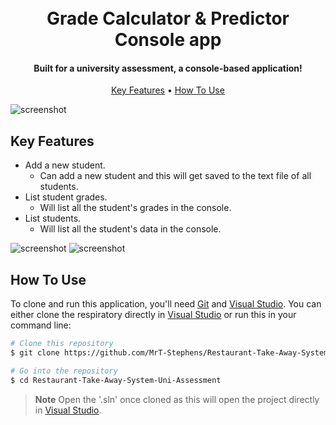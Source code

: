 
<h1 align="center">
  <br>
  Grade Calculator & Predictor Console app
  <br>
</h1>

<h4 align="center">Built for a university assessment, a console-based application!</h4>

<p align="center">
  <a href="#key-features">Key Features</a> •
  <a href="#how-to-use">How To Use</a>
</p>

![screenshot](https://github.com/MrT-Stephens/Restaurant-Take-Away-System-Uni-Assessment/blob/master/Images/Restaurant-Take-Away-System-Main.gif)

## Key Features

* Add a new student.
  - Can add a new student and this will get saved to the text file of all students.
* List student grades.
  - Will list all the student's grades in the console.
* List students.
  - Will list all the student's data in the console.

![screenshot](https://github.com/MrT-Stephens/Restaurant-Take-Away-System-Uni-Assessment/blob/master/Images/User-Input-Validation-1.gif)
![screenshot](https://github.com/MrT-Stephens/Restaurant-Take-Away-System-Uni-Assessment/blob/master/Images/User-Input-Validation-2.gif)

## How To Use

To clone and run this application, you'll need [Git](https://git-scm.com) and [Visual Studio](https://visualstudio.microsoft.com/). You can either clone the respiratory directly in [Visual Studio](https://visualstudio.microsoft.com/) or run this in your command line:

```bash
# Clone this repository
$ git clone https://github.com/MrT-Stephens/Restaurant-Take-Away-System-Uni-Assessment

# Go into the repository
$ cd Restaurant-Take-Away-System-Uni-Assessment
```
> **Note**
> Open the '.sln' once cloned as this will open the project directly in [Visual Studio](https://visualstudio.microsoft.com/).
